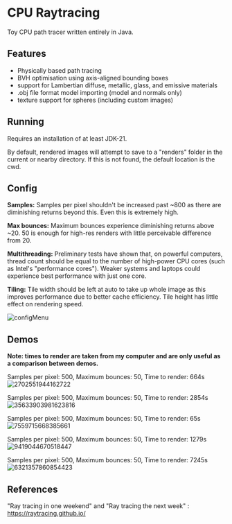 # CPU Raytracing
Toy CPU path tracer written entirely in Java.

## Features
- Physically based path tracing
- BVH optimisation using axis-aligned bounding boxes
- support for Lambertian diffuse, metallic, glass, and emissive materials
- .obj file format model importing (model and normals only)
- texture support for spheres (including custom images)

## Running
Requires an installation of at least JDK-21.

By default, rendered images will attempt to save to a "renders" folder in the current or nearby directory. If this is not found, the default location is the cwd.

## Config
**Samples:**
Samples per pixel shouldn't be increased past ~800 as there are diminishing returns beyond this. Even this is extremely high. 

**Max bounces:**
Maximum bounces experience diminishing returns above ~20. 50 is enough for high-res renders with little perceivable difference from 20.

**Multithreading:**
Preliminary tests have shown that, on powerful computers, thread count should be equal to the number of high-power CPU cores (such as Intel's "performance cores"). Weaker systems and laptops could experience best performance with just one core. 

**Tiling:**
Tile width should be left at auto to take up whole image as this improves performance due to better cache efficiency. Tile height has little effect on rendering speed.

![configMenu](https://github.com/user-attachments/assets/e64ebafa-d965-44f5-941a-50e41388c789)
## Demos
**Note: times to render are taken from my computer and are only useful as a comparison between demos.**

Samples per pixel: 500, Maximum bounces: 50, Time to render: 664s
![2702551944162722](https://github.com/user-attachments/assets/1ed8d316-9d30-4ce9-9dde-9c8fecdf50c8)

Samples per pixel: 500, Maximum bounces: 50, Time to render: 2854s
![35633903981623816](https://github.com/user-attachments/assets/300d88aa-fd66-4d28-b89b-0046dde0452d)

Samples per pixel: 500, Maximum bounces: 50, Time to render: 65s
![7559715668385661](https://github.com/user-attachments/assets/2d54ef4c-551b-4be9-a45a-6506f0882a25)

Samples per pixel: 500, Maximum bounces: 50, Time to render: 1279s
![9419044670518447](https://github.com/user-attachments/assets/1abba150-245b-4290-883f-dbf3e6c06671)

Samples per pixel: 500, Maximum bounces: 50, Time to render: 7245s
![6321357860854423](https://github.com/user-attachments/assets/0eb75c96-76ee-4b43-8adc-e7294201a02c)

## References
"Ray tracing in one weekend" and "Ray tracing the next week" : https://raytracing.github.io/
